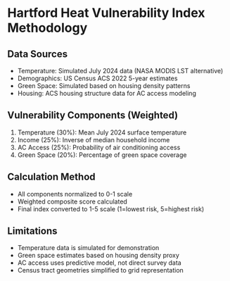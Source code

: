 # Hartford Heat Vulnerability Index Methodology

## Data Sources
- Temperature: Simulated July 2024 data (NASA MODIS LST alternative)
- Demographics: US Census ACS 2022 5-year estimates
- Green Space: Simulated based on housing density patterns
- Housing: ACS housing structure data for AC access modeling

## Vulnerability Components (Weighted)
1. Temperature (30%): Mean July 2024 surface temperature
2. Income (25%): Inverse of median household income
3. AC Access (25%): Probability of air conditioning access
4. Green Space (20%): Percentage of green space coverage

## Calculation Method
- All components normalized to 0-1 scale
- Weighted composite score calculated
- Final index converted to 1-5 scale (1=lowest risk, 5=highest risk)

## Limitations
- Temperature data is simulated for demonstration
- Green space estimates based on housing density proxy
- AC access uses predictive model, not direct survey data
- Census tract geometries simplified to grid representation
